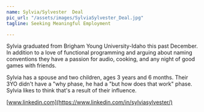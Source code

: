 ```yaml
---
name: Sylvia/Sylvester	Deal
pic_url: "/assets/images/SylviaSylvester_Deal.jpg"
tagline: Seeking Meaningful Employment

---
```

Sylvia graduated from Brigham Young University-Idaho this past December. In addition to a love of functional programming and arguing about naming conventions they have a passion for audio, cooking, and any night of good games with friends.

Sylvia has a spouse and two children, ages 3 years and 6 months. Their 3YO didn't have a "why phase, he had a "but how does that work" phase. Sylvia likes to think that's a result of their influence.

[www.linkedin.com](https://www.linkedin.com/in/sylviasylvester/)
